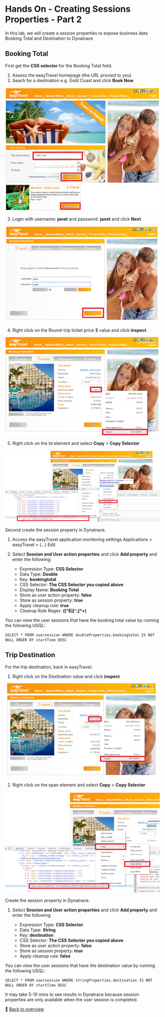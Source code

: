 # Hands On - Creating Sessions Properties - Part 2

In this lab, we will create a session properties to expose business data Booking Total and Destination to Dynatrace

## Booking Total

First get the **CSS selector** for the Booking Total field.

1) Assess the easyTravel homepage (the URL provied to you)
2) Seach for a destination e.g. Gold Coast and click **Book Now**

![easyTravel Step 1](/img/easytravel-step1.png)

3) Login with username: **janet** and password: **janet** and click **Next**

![easyTravel Step 2](/img/easytravel-step2.png)

4) Right click on the Round-trip ticket price $ value and click **inspect**

![easyTravel Step 3](/img/easytravel-step3.png)

5) Right click on the td element and select **Copy** > **Copy Selector**

![easyTravel Step 4](/img/easytravel-step4.png)


Second create the session property in Dynatrace.


1) Access the easyTravel application monitoring settings
  Applications > easyTravel > (...) Edit

2) Select **Session and User action properties** and click **Add property** and enter the following:

   * Expression Type: **CSS Selector**  
   * Data Type: **Double**  
   * Key:  **bookingtotal**  
   * CSS Selector:  **The CSS Selector you copied above**  
   * Display Name: **Booking Total**  
   * Store as user action property: **false**  
   * Store as session property: **true**  
   * Apply cleanup rule: **true**  
   * Cleanup Rule Regex: **([^$][^;]*+)**  
   
You can view the user sessions that have the booking total value by running the following USQL: 

    SELECT * FROM usersession WHERE doubleProperties.bookingtotal IS NOT NULL ORDER BY startTime DESC
   
## Trip Destination

For the trip destination, back in easyTravel:

1) Right click on the Destination value and click **inspect**

![easyTravel Step 3](/img/easytravel-dest-step3.png)

2) Right click on the span element and select **Copy** > **Copy Selector**

![easyTravel Step 4](/img/easytravel-dest-step4.png)


Create the session property in Dynatrace.

1) Select **Session and User action properties** and click **Add property** and enter the following:

   * Expression Type: **CSS Selector**  
   * Data Type: **String**  
   * Key:  **destination**  
   * CSS Selector:  **The CSS Selector you copied above**
   * Store as user action property: **false**  
   * Store as session property: **true**  
   * Apply cleanup rule: **false**  

You can view the user sessions that have the destination value by running the following USQL: 

    SELECT * FROM usersession WHERE stringProperties.destination IS NOT NULL ORDER BY startTime DESC
    
    
It may take 5-10 mins to see results in Dynatrace because session properties are only available when the user session is completed.

:arrow_up_small: [Back to overview](/README.md)